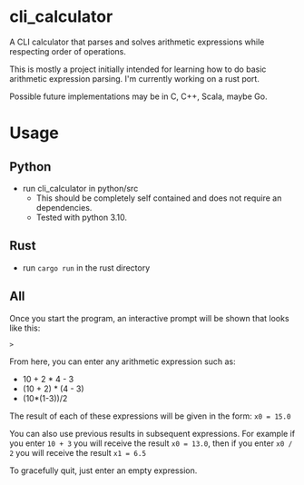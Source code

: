 # cli_calculator
A CLI calculator that parses and solves arithmetic expressions while respecting order of operations.

This is mostly a project initially intended for learning how to do basic arithmetic expression parsing.
I'm currently working on a rust port. 

Possible future implementations may be in C, C++, Scala, maybe Go.

# Usage
## Python
* run cli_calculator in python/src
  * This should be completely self contained and does not require an dependencies.
  * Tested with python 3.10.

## Rust
* run `cargo run` in the rust directory

## All
Once you start the program, an interactive prompt will be shown that looks like this:

`> `

From here, you can enter any arithmetic expression such as:
* 10 + 2 * 4 - 3
* (10 + 2) * (4 - 3)
* (10*(1-3))/2

The result of each of these expressions will be given in the form: `x0 = 15.0`

You can also use previous results in subsequent expressions. For example if you enter `10 + 3` you will receive the result `x0 = 13.0`, then if you enter `x0 / 2` you will receive the result `x1 = 6.5`

To gracefully quit, just enter an empty expression.